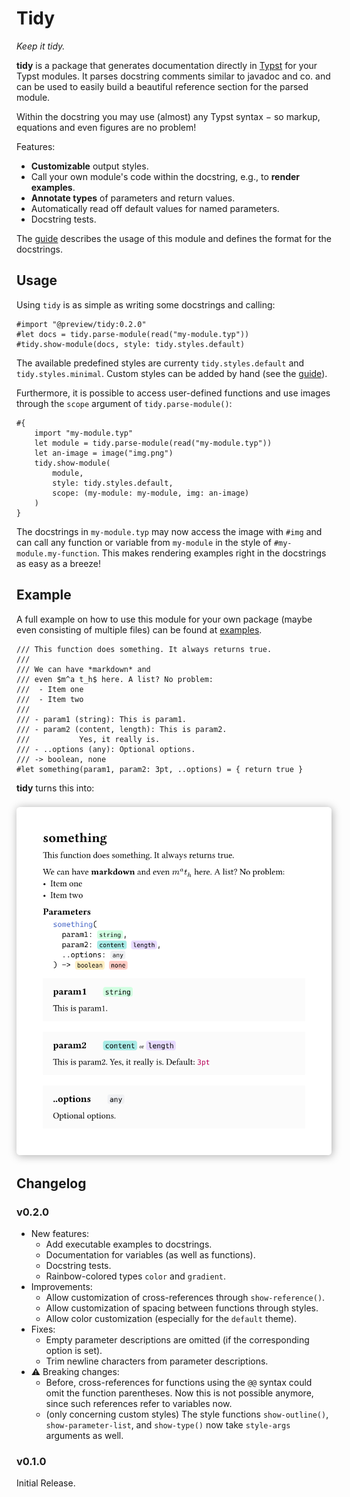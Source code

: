 
# Tidy
*Keep it tidy.*

<!-- [![Tests](https://github.com/Mc-Zen/tidy/actions/workflows/run_tests.yml/badge.svg)](https://github.com/Mc-Zen/tidy/actions/workflows/run_tests.yml) -->

**tidy** is a package that generates documentation directly in [Typst](https://typst.app/) for your Typst modules. It parses docstring comments similar to javadoc and co. and can be used to easily build a beautiful reference section for the parsed module.  

Within the docstring you may use (almost) any Typst syntax − so markup, equations and even figures are no problem!

Features:
- **Customizable** output styles. 
- Call your own module's code within the docstring, e.g., to **render examples**. 
- **Annotate types** of parameters and return values.
- Automatically read off default values for named parameters.
- Docstring tests. 


The [guide](./docs/tidy-guide.pdf) describes the usage of this module and defines the format for the docstrings. 

## Usage

Using `tidy` is as simple as writing some docstrings and calling:
```typ
#import "@preview/tidy:0.2.0"
#let docs = tidy.parse-module(read("my-module.typ"))
#tidy.show-module(docs, style: tidy.styles.default)
```

The available predefined styles are currenty `tidy.styles.default` and `tidy.styles.minimal`. Custom styles can be added by hand (see the [guide](./docs/tidy-guide.pdf)). 

Furthermore, it is possible to access user-defined functions and use images through the `scope` argument of `tidy.parse-module()`:

```typ
#{
    import "my-module.typ"
    let module = tidy.parse-module(read("my-module.typ"))
    let an-image = image("img.png")
    tidy.show-module(
        module,
        style: tidy.styles.default,
        scope: (my-module: my-module, img: an-image)
    )
}
```
The docstrings in `my-module.typ` may now access the image with `#img` and can call any function or variable from `my-module` in the style of `#my-module.my-function`. This makes rendering examples right in the docstrings as easy as a breeze!

## Example

A full example on how to use this module for your own package (maybe even consisting of multiple files) can be found at [examples](https://github.com/Mc-Zen/tidy/tree/main/examples).

```typ
/// This function does something. It always returns true.
///
/// We can have *markdown* and 
/// even $m^a t_h$ here. A list? No problem:
///  - Item one 
///  - Item two 
/// 
/// - param1 (string): This is param1.
/// - param2 (content, length): This is param2.
///           Yes, it really is. 
/// - ..options (any): Optional options. 
/// -> boolean, none
#let something(param1, param2: 3pt, ..options) = { return true }
```

**tidy** turns this into:

<h3 align="center">
  <img alt="Tidy example output" src="docs/images/my-module-docs.svg" style="max-width: 100%; padding: 10px 10px; box-shadow: 1pt 1pt 10pt 0pt #AAAAAA; border-radius: 4pt; box-sizing: border-box; background: white">
</h3>


## Changelog

### v0.2.0
- New features:
  - Add executable examples to docstrings. 
  - Documentation for variables (as well as functions). 
  - Docstring tests. 
  - Rainbow-colored types `color` and `gradient`. 
- Improvements:
  - Allow customization of cross-references through `show-reference()`. 
  - Allow customization of spacing between functions through styles. 
  - Allow color customization (especially for the `default` theme). 
- Fixes:
  - Empty parameter descriptions are omitted (if the corresponding option is set). 
  - Trim newline characters from parameter descriptions. 
- ⚠️ Breaking changes:
  - Before, cross-references for functions using the `@@` syntax could omit the function parentheses. Now this is not possible anymore, since such references refer to variables now. 
  - (only concerning custom styles) The style functions `show-outline()`, `show-parameter-list`, and `show-type()` now take `style-args` arguments as well. 

### v0.1.0

Initial Release.